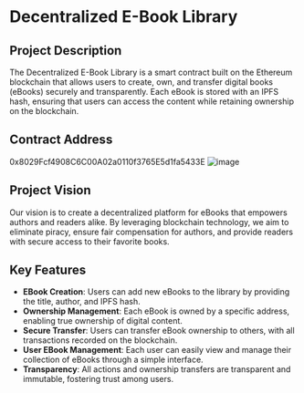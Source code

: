 # Decentralized E-Book Library

## Project Description
The Decentralized E-Book Library is a smart contract built on the Ethereum blockchain that allows users to create, own, and transfer digital books (eBooks) securely and transparently. Each eBook is stored with an IPFS hash, ensuring that users can access the content while retaining ownership on the blockchain.

## Contract Address
0x8029Fcf4908C6C00A02a0110f3765E5d1fa5433E
![image](https://github.com/user-attachments/assets/25f0c37f-f2f5-4731-ae81-7ec1822e89a3)


## Project Vision
Our vision is to create a decentralized platform for eBooks that empowers authors and readers alike. By leveraging blockchain technology, we aim to eliminate piracy, ensure fair compensation for authors, and provide readers with secure access to their favorite books.

## Key Features
- **EBook Creation**: Users can add new eBooks to the library by providing the title, author, and IPFS hash.
- **Ownership Management**: Each eBook is owned by a specific address, enabling true ownership of digital content.
- **Secure Transfer**: Users can transfer eBook ownership to others, with all transactions recorded on the blockchain.
- **User EBook Management**: Each user can easily view and manage their collection of eBooks through a simple interface.
- **Transparency**: All actions and ownership transfers are transparent and immutable, fostering trust among users.
